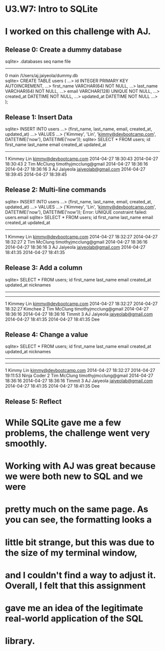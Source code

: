 # U3.W7: Intro to SQLite

# I worked on this challenge with AJ.


## Release 0: Create a dummy database

sqlite> .databases
seq  name             file                                                      
---  ---------------  ----------------------------------------------------------
0    main             /Users/aj.jaiyeola/dummy.db                               
sqlite> CREATE TABLE users (
   ...>   id INTEGER PRIMARY KEY AUTOINCREMENT,
   ...>   first_name VARCHAR(64) NOT NULL,
   ...>   last_name  VARCHAR(64) NOT NULL,
   ...>   email VARCHAR(128) UNIQUE NOT NULL,
   ...>   created_at DATETIME NOT NULL,
   ...>   updated_at DATETIME NOT NULL
   ...> );

## Release 1: Insert Data 

sqlite> INSERT INTO users
   ...> (first_name, last_name, email, created_at, updated_at)
   ...> VALUES
   ...> ('Kimmey', 'Lin', 'kimmy@devbootcamp.com', DATETIME('now'), DATETIME('now'));
sqlite> SELECT * FROM users;
id          first_name  last_name   email                  created_at           updated_at         
----------  ----------  ----------  ---------------------  -------------------  -------------------
1           Kimmey      Lin         kimmy@devbootcamp.com  2014-04-27 18:30:43  2014-04-27 18:30:43
2           Tim         McClung     timothyjmcclung@gmail  2014-04-27 18:36:16  2014-04-27 18:36:16
3           AJ          Jaiyeola    jaiyeolab@gmail.com    2014-04-27 18:39:45  2014-04-27 18:39:45

## Release 2: Multi-line commands

sqlite> INSERT INTO users
   ...> (first_name, last_name, email, created_at, updated_at)
   ...> VALUES
   ...> ('Kimmey', 'Lin', 'kimmy@devbootcamp.com', DATETIME('now'), DATETIME('now'));
Error: UNIQUE constraint failed: users.email
sqlite> SELECT * FROM users;
id          first_name  last_name   email                  created_at           updated_at
----------  ----------  ----------  ---------------------  -------------------  -------------------
1           Kimmey      Lin         kimmy@devbootcamp.com  2014-04-27 18:32:27  2014-04-27 18:32:27
2           Tim         McClung     timothyjmcclung@gmail  2014-04-27 18:36:16  2014-04-27 18:36:16
3           AJ          Jaiyeola    jaiyeolab@gmail.com    2014-04-27 18:41:35  2014-04-27 18:41:35

## Release 3: Add a column

sqlite> SELECT * FROM users;
id          first_name  last_name   email                  created_at           updated_at
 nicknames
----------  ----------  ----------  ---------------------  -------------------  -------------------
 ----------
1           Kimmey      Lin         kimmy@devbootcamp.com  2014-04-27 18:32:27  2014-04-27 18:32:27
 Kimchee
2           Tim         McClung     timothyjmcclung@gmail  2014-04-27 18:36:16  2014-04-27 18:36:16
 Timmit
3           AJ          Jaiyeola    jaiyeolab@gmail.com    2014-04-27 18:41:35  2014-04-27 18:41:35
 Dee

## Release 4: Change a value
sqlite> SELECT * FROM users;
id          first_name  last_name   email                  created_at           updated_at
 nicknames
----------  ----------  ----------  ---------------------  -------------------  -------------------
 -----------
1           Kimmy       Lin         kimmy@devbootcamp.com  2014-04-27 18:32:27  2014-04-27 19:11:53
 Ninja Coder
2           Tim         McClung     timothyjmcclung@gmail  2014-04-27 18:36:16  2014-04-27 18:36:16
 Timmit
3           AJ          Jaiyeola    jaiyeolab@gmail.com    2014-04-27 18:41:35  2014-04-27 18:41:35
 Dee

## Release 5: Reflect
# While SQLite gave me a few problems, the challenge went very smoothly.
# Working with AJ was great because we were both new to SQL and we were
# pretty much on the same page. As you can see, the formatting looks a 
# little bit strange, but this was due to the size of my terminal window,
# and I couldn't find a way to adjust it. Overall, I felt that this assignment
# gave me an idea of the legitimate real-world application of the SQL
# library.